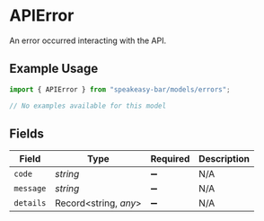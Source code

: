 # APIError

An error occurred interacting with the API.

## Example Usage

```typescript
import { APIError } from "speakeasy-bar/models/errors";

// No examples available for this model
```

## Fields

| Field                 | Type                  | Required              | Description           |
| --------------------- | --------------------- | --------------------- | --------------------- |
| `code`                | *string*              | :heavy_minus_sign:    | N/A                   |
| `message`             | *string*              | :heavy_minus_sign:    | N/A                   |
| `details`             | Record<string, *any*> | :heavy_minus_sign:    | N/A                   |